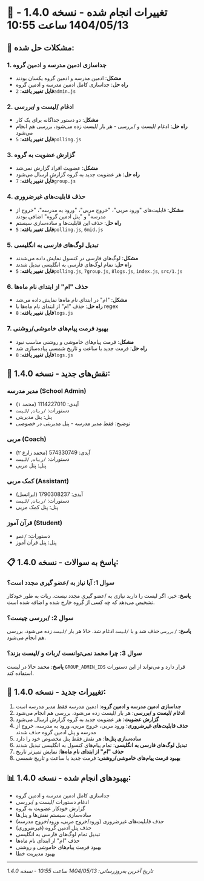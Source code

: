  # 📝 تغییرات انجام شده - نسخه 1.4.0 - 1404/05/13 ساعت 10:55

## 🔧 مشکلات حل شده:

### 1. جداسازی ادمین مدرسه و ادمین گروه
- **مشکل**: ادمین مدرسه و ادمین گروه یکسان بودند
- **راه حل**: جداسازی کامل ادمین مدرسه و ادمین گروه
- **فایل تغییر یافته**: `2admin.js`

### 2. ادغام /لیست و /بررسی
- **مشکل**: دو دستور جداگانه برای یک کار
- **راه حل**: ادغام /لیست و /بررسی - هر بار /لیست زده می‌شود، بررسی هم انجام می‌شود
- **فایل تغییر یافته**: `5polling.js`

### 3. گزارش عضویت به گروه
- **مشکل**: عضویت افراد گزارش نمی‌شد
- **راه حل**: هر عضویت جدید به گروه گزارش ارسال می‌شود
- **فایل تغییر یافته**: `7group.js`

### 4. حذف قابلیت‌های غیرضروری
- **مشکل**: قابلیت‌های "ورود مربی"، "خروج مربی"، "ورود به مدرسه"، "خروج از مدرسه" و "پنل ادمین گروه" اضافی بودند
- **راه حل**: حذف این قابلیت‌ها و ساده‌سازی سیستم
- **فایل تغییر یافته**: `5polling.js`, `6mid.js`

### 5. تبدیل لوگ‌های فارسی به انگلیسی
- **مشکل**: لوگ‌های فارسی در کنسول نمایش داده می‌شدند
- **راه حل**: تمام لوگ‌های فارسی به انگلیسی تبدیل شدند
- **فایل تغییر یافته**: `5polling.js`, `7group.js`, `8logs.js`, `index.js`, `src/1.js`

### 6. حذف "ام" از ابتدای نام ماه‌ها
- **مشکل**: "ام" در ابتدای نام ماه‌ها نمایش داده می‌شد
- **راه حل**: حذف "ام" از ابتدای نام ماه‌ها با regex
- **فایل تغییر یافته**: `8logs.js`

### 7. بهبود فرمت پیام‌های خاموشی/روشنی
- **مشکل**: فرمت پیام‌های خاموشی و روشنی مناسب نبود
- **راه حل**: فرمت جدید با ساعت و تاریخ شمسی پیاده‌سازی شد
- **فایل تغییر یافته**: `8logs.js`

## 🎯 نقش‌های جدید - نسخه 1.4.0:

### مدیر مدرسه (School Admin)
- آیدی: 1114227010 (محمد ۱)
- دستورات: `/ربات`, `/لیست`
- پنل: پنل مدیریتی
- توضیح: فقط مدیر مدرسه - پنل مدیریتی در خصوصی

### مربی (Coach)
- آیدی: 574330749 (محمد زارع ۲)
- دستورات: `/ربات`, `/لیست`
- پنل: پنل مربی

### کمک مربی (Assistant)
- آیدی: 1790308237 (ایراتسل)
- دستورات: `/ربات`, `/لیست`
- پنل: پنل کمک مربی

### قرآن آموز (Student)
- دستورات: `/عضو`
- پنل: پنل قرآن آموز

## 📋 پاسخ به سوالات - نسخه 1.4.0:

### سوال 1: آیا نیاز به /عضو گیری مجدد است؟
**پاسخ**: خیر، اگر لیست را دارید نیازی به /عضو گیری مجدد نیست. ربات به طور خودکار تشخیص می‌دهد که چه کسی از گروه خارج شده و اضافه شده است.

### سوال 2: /بررسی چیست؟
**پاسخ**: `/بررسی` حذف شد و با `/لیست` ادغام شد. حالا هر بار `/لیست` زده می‌شود، بررسی هم انجام می‌شود.

### سوال 3: چرا محمد نمی‌توانست /ربات و /لیست بزند؟
**پاسخ**: محمد حالا در لیست `GROUP_ADMIN_IDS` قرار دارد و می‌تواند از این دستورات استفاده کند.

## 🔄 تغییرات جدید - نسخه 1.4.0:

1. **جداسازی ادمین مدرسه و ادمین گروه**: ادمین مدرسه فقط مدیر مدرسه است
2. **ادغام /لیست و /بررسی**: هر بار /لیست زده می‌شود، بررسی هم انجام می‌شود
3. **گزارش عضویت**: هر عضویت جدید به گروه گزارش ارسال می‌شود
4. **حذف قابلیت‌های غیرضروری**: ورود مربی، خروج مربی، ورود به مدرسه، خروج از مدرسه و پنل ادمین گروه حذف شدند
5. **ساده‌سازی پنل‌ها**: هر نقش فقط پنل مخصوص خود را دارد
6. **تبدیل لوگ‌های فارسی به انگلیسی**: تمام پیام‌های کنسول به انگلیسی تبدیل شدند
7. **حذف "ام" از ابتدای نام ماه‌ها**: نمایش تمیزتر تاریخ
8. **بهبود فرمت پیام‌های خاموشی/روشنی**: فرمت جدید با ساعت و تاریخ شمسی

## 📊 بهبودهای انجام شده - نسخه 1.4.0:

- جداسازی کامل ادمین مدرسه و ادمین گروه
- ادغام دستورات /لیست و /بررسی
- گزارش خودکار عضویت به گروه
- ساده‌سازی سیستم نقش‌ها و پنل‌ها
- حذف قابلیت‌های غیرضروری (ورود/خروج مربی، ورود/خروج مدرسه)
- حذف پنل ادمین گروه (غیرضروری)
- تبدیل تمام لوگ‌های فارسی به انگلیسی
- حذف "ام" از ابتدای نام ماه‌ها
- بهبود فرمت پیام‌های خاموشی و روشنی
- بهبود مدیریت خطا

---
*تاریخ آخرین به‌روزرسانی: 1404/05/13 ساعت 10:55 - نسخه 1.4.0*